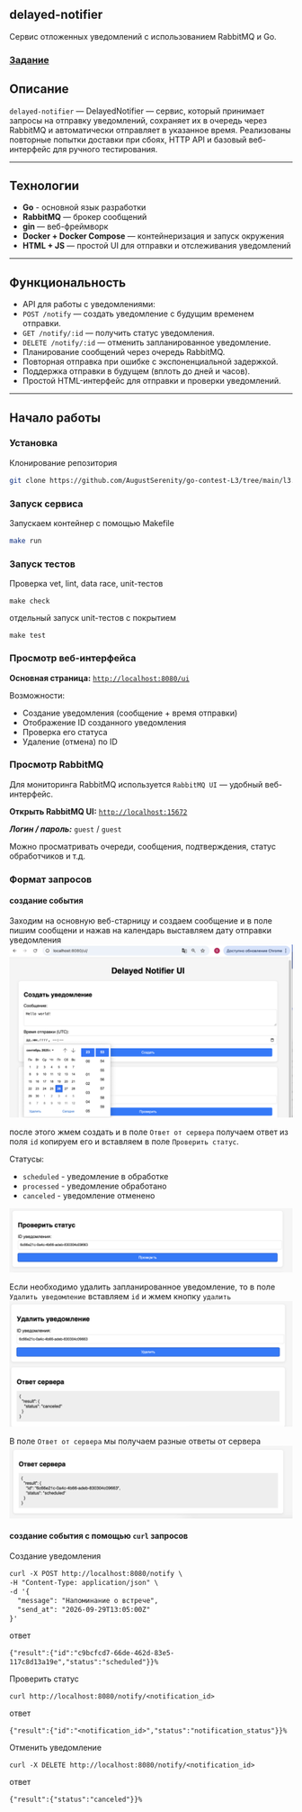 ## delayed-notifier
Сервис отложенных уведомлений с использованием RabbitMQ и Go.

### [Задание](./docs/task.md)


## Описание

`delayed-notifier` — DelayedNotifier — сервис, который принимает запросы на отправку уведомлений, сохраняет их в очередь через RabbitMQ и автоматически отправляет в указанное время. Реализованы повторные попытки доставки при сбоях, HTTP API и базовый веб-интерфейс для ручного тестирования.

---

## Технологии

- **Go** - основной язык разработки
- **RabbitMQ** — брокер сообщений
- **gin** — веб-фреймворк
- **Docker + Docker Compose** — контейнеризация и запуск окружения
- **HTML + JS** — простой UI для отправки и отслеживания уведомлений

---

## Функциональность

- API для работы с уведомлениями:
- `POST /notify` — создать уведомление с будущим временем отправки.
- `GET /notify/:id` — получить статус уведомления.
- `DELETE /notify/:id` — отменить запланированное уведомление.
- Планирование сообщений через очередь RabbitMQ.
- Повторная отправка при ошибке с экспоненциальной задержкой.
- Поддержка отправки в будущем (вплоть до дней и часов).
- Простой HTML-интерфейс для отправки и проверки уведомлений.

---

## Начало работы
### Установка
Клонирование репозитория
```sh
git clone https://github.com/AugustSerenity/go-contest-L3/tree/main/l3.1_DelayedNotifier
```
### Запуск сервиса
Запускаем контейнер с помощью Makefile
```sh
make run
```
### Запуск тестов
Проверка vet, lint, data race, unit-тестов
```
make check
```
отдельный запуск unit-тестов c покрытием
```
make test
```

### Просмотр веб-интерфейса

**Основная страница:** [`http://localhost:8080/ui`](http://localhost:8080/ui)

Возможности:

- Создание уведомления (сообщение + время отправки)
- Отображение ID созданного уведомления
- Проверка его статуса
- Удаление (отмена) по ID

### Просмотр RabbitMQ

Для мониторинга RabbitMQ используется `RabbitMQ UI` — удобный веб-интерфейс.

**Открыть RabbitMQ UI:** [`http://localhost:15672`](http://localhost:15672)

***Логин / пароль:*** `guest` / `guest`

Можно просматривать очереди, сообщения, подтверждения, статус обработчиков и т.д.

### Формат запросов
#### создание события
Заходим на основную веб-старницу и создаем сообщение
и в поле пишим сообщени и нажав на календарь выставляем дату отправки 
уведомления
![Создать уведомление](docs/image/Создать%20уведомление.png)

после этого жмем создать и в поле `Ответ от сервера` получаем ответ
из поля `id` копируем его и вставляем в поле `Проверить статус`.

Статусы:
- `scheduled` - уведомление в обработке 
- `processed` - уведомление обработано
- `canceled` - уведомление отменено

![Проверить статус](docs/image/Проверить%20статус.png)

Если необходимо удалить запланированное уведомление, то в поле 
`Удалить уведомление` вставляем `id` и жмем кнопку `удалить`
![Удалить уведомление](docs/image/Удалить%20уведомление.png)

В поле `Ответ от сервера` мы получаем разные ответы от сервера
![Ответ от сервера](docs/image/Ответ%20от%20сервера.png)

#### создание события с помощью `curl` запросов 
Создание уведомления
```
curl -X POST http://localhost:8080/notify \
-H "Content-Type: application/json" \
-d '{
  "message": "Напоминание о встрече",
  "send_at": "2026-09-29T13:05:00Z"
}'
```
ответ
```
{"result":{"id":"c9bcfcd7-66de-462d-83e5-117c8d13a19e","status":"scheduled"}}%
```
Проверить статус
```
curl http://localhost:8080/notify/<notification_id>
```
ответ
```
{"result":{"id":"<notification_id>","status":"notification_status"}}% 
```
Отменить уведомление
```
curl -X DELETE http://localhost:8080/notify/<notification_id>
```
ответ
```
{"result":{"status":"canceled"}}% 
```